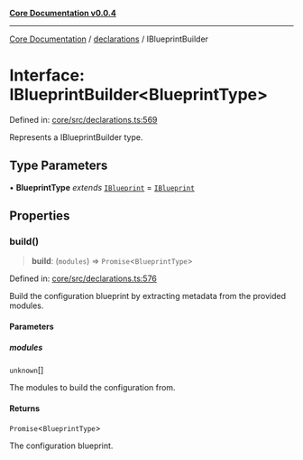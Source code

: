 [**Core Documentation v0.0.4**](../../README.md)

***

[Core Documentation](../../modules.md) / [declarations](../README.md) / IBlueprintBuilder

# Interface: IBlueprintBuilder\<BlueprintType\>

Defined in: [core/src/declarations.ts:569](https://github.com/stonemjs/core/blob/2adc2da4c7e3b5a9f593c198ba7e8ad639651777/src/declarations.ts#L569)

Represents a IBlueprintBuilder type.

## Type Parameters

• **BlueprintType** *extends* [`IBlueprint`](../type-aliases/IBlueprint.md) = [`IBlueprint`](../type-aliases/IBlueprint.md)

## Properties

### build()

> **build**: (`modules`) => `Promise`\<`BlueprintType`\>

Defined in: [core/src/declarations.ts:576](https://github.com/stonemjs/core/blob/2adc2da4c7e3b5a9f593c198ba7e8ad639651777/src/declarations.ts#L576)

Build the configuration blueprint by extracting metadata from the provided modules.

#### Parameters

##### modules

`unknown`[]

The modules to build the configuration from.

#### Returns

`Promise`\<`BlueprintType`\>

The configuration blueprint.
